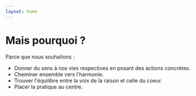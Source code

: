 ```yaml
---
layout: home
---
```


# Mais pourquoi ?

Parce que nous souhaitons : 
- Donner du sens à nos vies respectives en posant des actions concrètes.
- Cheminer ensemble vers l'harmonie.
- Trouver l'équilibre entre la voix de la raison et celle du coeur.
- Placer la pratique au centre.